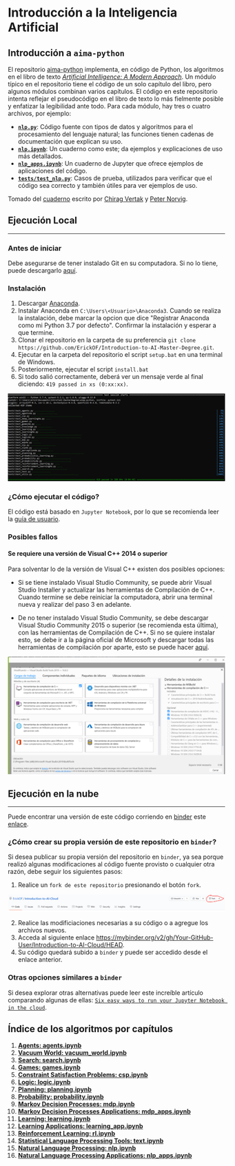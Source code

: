 # **Introducción a la Inteligencia Artificial**

## **Introducción a `aima-python`**

El repositorio [aima-python][aima-python-repo] implementa, en código
de Python, los algoritmos en el libro de texto
*[Artificial Intelligence: A Modern Approach][aima-textbook]*. Un
módulo típico en el repositorio tiene el código de un solo capítulo
del libro, pero algunos módulos combinan varios capítulos. El código
en este repositorio intenta reflejar el pseudocódigo en el libro de
texto lo más fielmente posible y enfatizar la legibilidad ante todo.
Para cada módulo, hay tres o cuatro archivos, por ejemplo:

- [**`nlp.py`**][nlp-py]: Código fuente con tipos de datos y
algoritmos para el procesamiento del lenguaje natural; las funciones
tienen cadenas de documentación que explican su uso.
- [**`nlp.ipynb`**][nlp-ipynb]: Un cuaderno como este; da ejemplos y
explicaciones de uso más detallados.
- [**`nlp_apps.ipynb`**][nlp-app-ipynb]: Un cuaderno de Jupyter que
ofrece ejemplos de aplicaciones del código.
- [**`tests/test_nlp.py`**][test-nlp-py]: Casos de prueba, utilizados
para verificar que el código sea correcto y también útiles para ver
ejemplos de uso.

Tomado del [cuaderno][intro-ipynb] escrito por [Chirag Vertak][chiragvartak]
y [Peter Norvig][norvig].


## **Ejecución Local**
------------------------------------------------------------------------------

### **Antes de iniciar**
Debe asegurarse de tener instalado Git en su computadora. Si no lo tiene,
puede descargarlo [aquí][git-downloader].


### **Instalación**
1. Descargar [Anaconda][anaconda-downloader].
2. Instalar Anaconda en `C:\Users\<Usuario>\Anaconda3`. Cuando se realiza la
instalación, debe marcar la opcion que dice "Registrar Anaconda como mi
Python 3.7 por defecto". Confirmar la instalación y esperar a que termine.
3. Clonar el repositorio en la carpeta de su preferencia 
`git clone https://github.com/ErickOF/Introduction-to-AI-Master-Degree.git`.
1. Ejecutar en la carpeta del repositorio el script `setup.bat` en una terminal
de Windows.
5. Posteriormente, ejecutar el script `install.bat`
6. Si todo salió correctamente, deberá ver un mensaje verde al final diciendo:
`419 passed in xs (0:xx:xx)`.

![test][test-img]


### **¿Cómo ejecutar el código?**

El código está basado en `Jupyter Notebook`, por lo que se recomienda
leer la [guía de usuario][jupyter-use-guide].


### **Posibles fallos**

#### **Se requiere una versión de Visual C++ 2014 o superior**

Para solventar lo de la versión de Visual C++ existen dos posibles opciones:

* Si se tiene instalado Visual Studio Community, se puede abrir Visual Studio
Installer y actualizar las herramientas de Compilación de C++. Cuando termine
se debe reiniciar la computadora, abrir una terminal nueva y realizar del
paso 3 en adelante.

* De no tener instalado Visual Studio Community, se debe descargar Visual
Studio Community 2015 o superior (se recomienda esta última), con las
herramientas de Compilación de C++. Si no se quiere instalar esto, se debe ir
a la página oficial de Microsoft y descargar todas las herramientas de
compilación por aparte, esto se puede hacer [aquí][vs-build-tools].

![build-tools][build-tools-img]


## **Ejecución en la nube**
----------------------------------------------------------------------

Puede encontrar una versión de este código corriendo en [binder][my-binder]
este [enlace][intro-ai-my-binder].

### **¿Cómo crear su propia versión de este repositorio en `binder`?**
Si desea publicar su propia versión del repositorio en `binder`, ya
sea porque realizó algunas modificaciones al código fuente provisto o
cualquier otra razón, debe seguir los siguientes pasos:

1. Realice un `fork de este repositorio` presionando el botón `fork`.

![fork-repo][fork-repo-img]

2. Realice las modificiaciones necesarias a su código o a agregue los
archivos nuevos.
3. Acceda al siguiente enlace https://mybinder.org/v2/gh/Your-GitHub-User/Introduction-to-AI-Cloud/HEAD.
4. Su código quedará subido a `binder` y puede ser accedido desde el
enlace anterior.

### **Otras opciones similares a `binder`**
Si desea explorar otras alternativas puede leer este increíble
artículo comparando algunas de ellas:
[`Six easy ways to run your Jupyter Notebook in the cloud`][cloud-services-for-jupyter-notebook].


## **Índice de los algoritmos por capítulos**
1.  [**Agents: agents.ipynb**](./agents.ipynb)
2.  [**Vacuum World: vacuum_world.ipynb**](./vacuum_world.ipynb)
3.  [**Search: search.ipynb**](./search.ipynb)
4.  [**Games: games.ipynb**](./games.ipynb)
5.  [**Constraint Satisfaction Problems: csp.ipynb**](./csp.ipynb)
6.  [**Logic: logic.ipynb**](./logic.ipynb)
7.  [**Planning: planning.ipynb**](./planning.ipynb)
8.  [**Probability: probability.ipynb**](./probability.ipynb)
9.  [**Markov Decision Processes: mdp.ipynb**](./mdp.ipynb)
9.  [**Markov Decision Processes Applications: mdp_apps.ipynb**](./mdp_apps.ipynb)
10. [**Learning: learning.ipynb**](./learning.ipynb)
10. [**Learning Applications: learning_app.ipynb**](./learning_apps.ipynb)
11. [**Reinforcement Learning: rl.ipynb**](./rl.ipynb)
12. [**Statistical Language Processing Tools: text.ipynb**](./text.ipynb)
13. [**Natural Language Processing: nlp.ipynb**](./nlp.ipynb)
13. [**Natural Language Processing Applications: nlp_apps.ipynb**](./nlp_apps.ipynb)

<!--
Cuadernos listos:
* agents.ipynb [Tested]
* csp.ipynb [Tested]
* games.ipynb [Tested]
* learning.ipynb **
* learning_apps.ipynb
* logic.ipynb [Tested]
* mdp.ipynb [Tested]
* mdp_apps.ipynb [Tested]
* planning.ipynb [Tested]
* probability.ipynb [Tested]
* search.ipynb [Tested]
* vacuum_world.ipynb [Tested]

Cuadernos pendientes:
* arc_consitency_heuristics.ipynb
* classical_planning_approches.ipynb
* improving_sat_algorithms.ipynb
* knowledge_current_best.ipynb
* knowledge_FOIL.ipynb
* knowledge_version_space.ipynb
* neural_nets.ipynb
* nlp_apps.ipynb
* nlp.ipynb
* planning_angelic_search.ipynb
* planning_graphPlan.ipynb
* planning_hierarchical_serach.ipynb
* planning_partial_order_planner.ipynb
* planning_total_order_planner.ipynb
* reinforcement_learning.ipynb
* text.ipynb
* viterbi_algorithm.ipynb
-->

<!-- SOURCE-->
<!-- Links -->
[aima-python-repo]:https://github.com/aimacode/aima-python
[aima-textbook]:http://aima.cs.berkeley.edu
[anaconda-downloader]:https://repo.anaconda.com/archive/Anaconda3-2019.10-Windows-x86_64.exe
[git-downloader]:https://git-scm.com/downloads
[cloud-services-for-jupyter-notebook]:https://www.dataschool.io/cloud-services-for-jupyter-notebook/
[jupyter-use-guide]:https://jupyter-notebook-beginner-guide.readthedocs.io/en/latest/execute.html
[intro-ai-my-binder]:https://mybinder.org/v2/gh/ErickOF/Introduction-to-AI-Cloud/HEAD
[my-binder]:https://mybinder.org/
[vs-build-tools]:https://visualstudio.microsoft.com/visual-cpp-build-tools/

<!-- GitHub Users --->
[chiragvartak]:https://github.com/chiragvartak
[norvig]:https://github.com/norvig

<!-- Images -->
[build-tools-img]:src/imgs/BuildTools.PNG
[fork-repo-img]:src/imgs/Fork.PNG
[test-img]:src/imgs/Test.PNG

<!-- Archivos -->
[intro-ipynb]:https://github.com/aimacode/aima-python/blob/master/intro.ipynb
[nlp-app-ipynb]:https://github.com/aimacode/aima-python/blob/master/nlp_apps.ipynb
[nlp-ipynb]:https://github.com/aimacode/aima-python/blob/master/nlp.ipynb
[nlp-py]:https://github.com/aimacode/aima-python/blob/master/nlp.py
[test-nlp-py]:https://github.com/aimacode/aima-python/blob/master/tests/test_nlp.py
